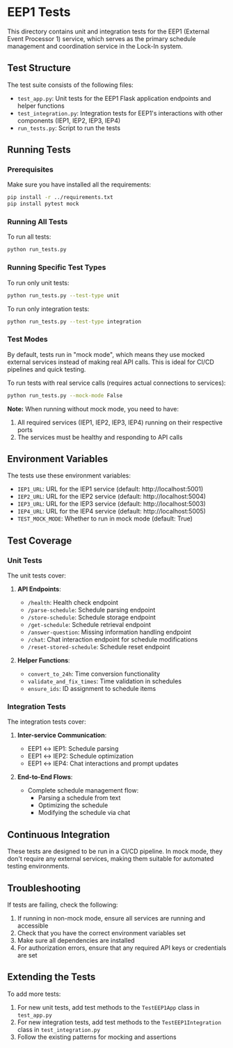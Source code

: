 # EEP1 Tests

This directory contains unit and integration tests for the EEP1 (External Event Processor 1) service, which serves as the primary schedule management and coordination service in the Lock-In system.

## Test Structure

The test suite consists of the following files:

- `test_app.py`: Unit tests for the EEP1 Flask application endpoints and helper functions
- `test_integration.py`: Integration tests for EEP1's interactions with other components (IEP1, IEP2, IEP3, IEP4)
- `run_tests.py`: Script to run the tests

## Running Tests

### Prerequisites

Make sure you have installed all the requirements:

```bash
pip install -r ../requirements.txt
pip install pytest mock
```

### Running All Tests

To run all tests:

```bash
python run_tests.py
```

### Running Specific Test Types

To run only unit tests:

```bash
python run_tests.py --test-type unit
```

To run only integration tests:

```bash
python run_tests.py --test-type integration
```

### Test Modes

By default, tests run in "mock mode", which means they use mocked external services instead of making real API calls. This is ideal for CI/CD pipelines and quick testing.

To run tests with real service calls (requires actual connections to services):

```bash
python run_tests.py --mock-mode False
```

**Note:** When running without mock mode, you need to have:
1. All required services (IEP1, IEP2, IEP3, IEP4) running on their respective ports
2. The services must be healthy and responding to API calls

## Environment Variables

The tests use these environment variables:

- `IEP1_URL`: URL for the IEP1 service (default: http://localhost:5001)
- `IEP2_URL`: URL for the IEP2 service (default: http://localhost:5004)
- `IEP3_URL`: URL for the IEP3 service (default: http://localhost:5003)
- `IEP4_URL`: URL for the IEP4 service (default: http://localhost:5005)
- `TEST_MOCK_MODE`: Whether to run in mock mode (default: True)

## Test Coverage

### Unit Tests

The unit tests cover:

1. **API Endpoints**:
   - `/health`: Health check endpoint
   - `/parse-schedule`: Schedule parsing endpoint
   - `/store-schedule`: Schedule storage endpoint
   - `/get-schedule`: Schedule retrieval endpoint
   - `/answer-question`: Missing information handling endpoint
   - `/chat`: Chat interaction endpoint for schedule modifications
   - `/reset-stored-schedule`: Schedule reset endpoint

2. **Helper Functions**:
   - `convert_to_24h`: Time conversion functionality
   - `validate_and_fix_times`: Time validation in schedules
   - `ensure_ids`: ID assignment to schedule items

### Integration Tests

The integration tests cover:

1. **Inter-service Communication**:
   - EEP1 ↔ IEP1: Schedule parsing
   - EEP1 ↔ IEP2: Schedule optimization
   - EEP1 ↔ IEP4: Chat interactions and prompt updates

2. **End-to-End Flows**:
   - Complete schedule management flow:
     - Parsing a schedule from text
     - Optimizing the schedule
     - Modifying the schedule via chat

## Continuous Integration

These tests are designed to be run in a CI/CD pipeline. In mock mode, they don't require any external services, making them suitable for automated testing environments.

## Troubleshooting

If tests are failing, check the following:

1. If running in non-mock mode, ensure all services are running and accessible
2. Check that you have the correct environment variables set
3. Make sure all dependencies are installed
4. For authorization errors, ensure that any required API keys or credentials are set

## Extending the Tests

To add more tests:

1. For new unit tests, add test methods to the `TestEEP1App` class in `test_app.py`
2. For new integration tests, add test methods to the `TestEEP1Integration` class in `test_integration.py`
3. Follow the existing patterns for mocking and assertions 